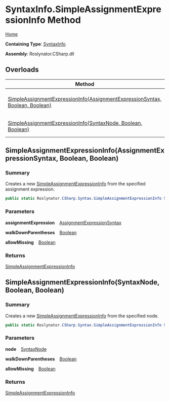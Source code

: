 # SyntaxInfo\.SimpleAssignmentExpressionInfo Method

[Home](../../../../README.md)

**Containing Type**: [SyntaxInfo](../README.md)

**Assembly**: Roslynator\.CSharp\.dll

## Overloads

| Method | Summary |
| ------ | ------- |
| [SimpleAssignmentExpressionInfo(AssignmentExpressionSyntax, Boolean, Boolean)](#Roslynator_CSharp_SyntaxInfo_SimpleAssignmentExpressionInfo_Microsoft_CodeAnalysis_CSharp_Syntax_AssignmentExpressionSyntax_System_Boolean_System_Boolean_) | Creates a new [SimpleAssignmentExpressionInfo](../../Syntax/SimpleAssignmentExpressionInfo/README.md) from the specified assignment expression\. |
| [SimpleAssignmentExpressionInfo(SyntaxNode, Boolean, Boolean)](#Roslynator_CSharp_SyntaxInfo_SimpleAssignmentExpressionInfo_Microsoft_CodeAnalysis_SyntaxNode_System_Boolean_System_Boolean_) | Creates a new [SimpleAssignmentExpressionInfo](../../Syntax/SimpleAssignmentExpressionInfo/README.md) from the specified node\. |

## SimpleAssignmentExpressionInfo\(AssignmentExpressionSyntax, Boolean, Boolean\) <a name="Roslynator_CSharp_SyntaxInfo_SimpleAssignmentExpressionInfo_Microsoft_CodeAnalysis_CSharp_Syntax_AssignmentExpressionSyntax_System_Boolean_System_Boolean_"></a>

### Summary

Creates a new [SimpleAssignmentExpressionInfo](../../Syntax/SimpleAssignmentExpressionInfo/README.md) from the specified assignment expression\.

```csharp
public static Roslynator.CSharp.Syntax.SimpleAssignmentExpressionInfo SimpleAssignmentExpressionInfo(Microsoft.CodeAnalysis.CSharp.Syntax.AssignmentExpressionSyntax assignmentExpression, bool walkDownParentheses = true, bool allowMissing = false)
```

### Parameters

**assignmentExpression** &ensp; [AssignmentExpressionSyntax](https://docs.microsoft.com/en-us/dotnet/api/microsoft.codeanalysis.csharp.syntax.assignmentexpressionsyntax)

**walkDownParentheses** &ensp; [Boolean](https://docs.microsoft.com/en-us/dotnet/api/system.boolean)

**allowMissing** &ensp; [Boolean](https://docs.microsoft.com/en-us/dotnet/api/system.boolean)

### Returns

[SimpleAssignmentExpressionInfo](../../Syntax/SimpleAssignmentExpressionInfo/README.md)

## SimpleAssignmentExpressionInfo\(SyntaxNode, Boolean, Boolean\) <a name="Roslynator_CSharp_SyntaxInfo_SimpleAssignmentExpressionInfo_Microsoft_CodeAnalysis_SyntaxNode_System_Boolean_System_Boolean_"></a>

### Summary

Creates a new [SimpleAssignmentExpressionInfo](../../Syntax/SimpleAssignmentExpressionInfo/README.md) from the specified node\.

```csharp
public static Roslynator.CSharp.Syntax.SimpleAssignmentExpressionInfo SimpleAssignmentExpressionInfo(Microsoft.CodeAnalysis.SyntaxNode node, bool walkDownParentheses = true, bool allowMissing = false)
```

### Parameters

**node** &ensp; [SyntaxNode](https://docs.microsoft.com/en-us/dotnet/api/microsoft.codeanalysis.syntaxnode)

**walkDownParentheses** &ensp; [Boolean](https://docs.microsoft.com/en-us/dotnet/api/system.boolean)

**allowMissing** &ensp; [Boolean](https://docs.microsoft.com/en-us/dotnet/api/system.boolean)

### Returns

[SimpleAssignmentExpressionInfo](../../Syntax/SimpleAssignmentExpressionInfo/README.md)

